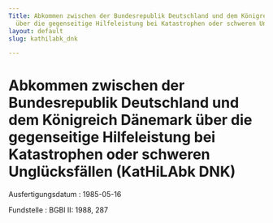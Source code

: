 ```yaml
---
Title: Abkommen zwischen der Bundesrepublik Deutschland und dem Königreich Dänemark
  über die gegenseitige Hilfeleistung bei Katastrophen oder schweren Unglücksfällen
layout: default
slug: kathilabk_dnk

---
```


# Abkommen zwischen der Bundesrepublik Deutschland und dem Königreich Dänemark über die gegenseitige Hilfeleistung bei Katastrophen oder schweren Unglücksfällen (KatHiLAbk DNK)

Ausfertigungsdatum
:   1985-05-16

Fundstelle
:   BGBl II: 1988, 287

